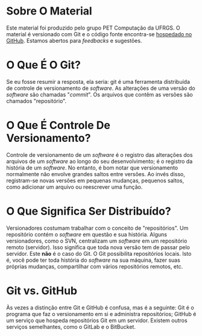 # Sobre O Material

Este material foi produzido pelo grupo PET Computação da UFRGS. O material
é versionado com Git e o código fonte encontra-se 
[hospedado no GitHub](https://github.com/petcomputacaoufrgs/intro-ao-git).
Estamos abertos para _feedbacks_ e sugestões.

# O Que É O Git?

Se eu fosse resumir a resposta, ela seria: git é uma ferramenta distribuída de controle de versionamento de _software_. As alterações de uma versão do _software_ são
chamadas "_commit_". Os arquivos que contêm as versões são chamados
"repositório".

# O Que É Controle De Versionamento?

Controle de versionamento de um _software_ é o registro das alterações dos
arquivos de um _software_ ao longo do seu desenvolvimento; é o registro da
história de um _software_. No entanto, é bom notar que versionamento normalmente
não envolve grandes saltos entre versões. Ao invés disso, registram-se novas
versões em pequenas mudanças, pequenos saltos, como adicionar um arquivo ou
reescrever uma função.

# O Que Significa Ser Distribuído?

Versionadores costumam trabalhar com o conceito de "repositórios". Um
repositório contém o _software_ em questão e sua história. Alguns
versionadores, como o SVN, centralizam um _software_ em um repositório
remoto (servidor).  Isso significa que toda nova versão tem de passar pelo
servidor. Este **não** é o caso do Git. O Git possibilita repositórios
locais. Isto é, você pode ter toda história do _software_ na sua máquina,
fazer suas próprias mudanças, compartilhar com vários repositórios remotos,
etc.

# Git vs. GitHub

Às vezes a distinção entre Git e GitHub é confusa, mas é a seguinte: Git é o
programa que faz o versionamento em si e administra repositórios; GitHub é um
serviço que hospeda repositórios Git em um servidor. Existem outros serviços
semelhantes, como o GitLab e o BitBucket.
